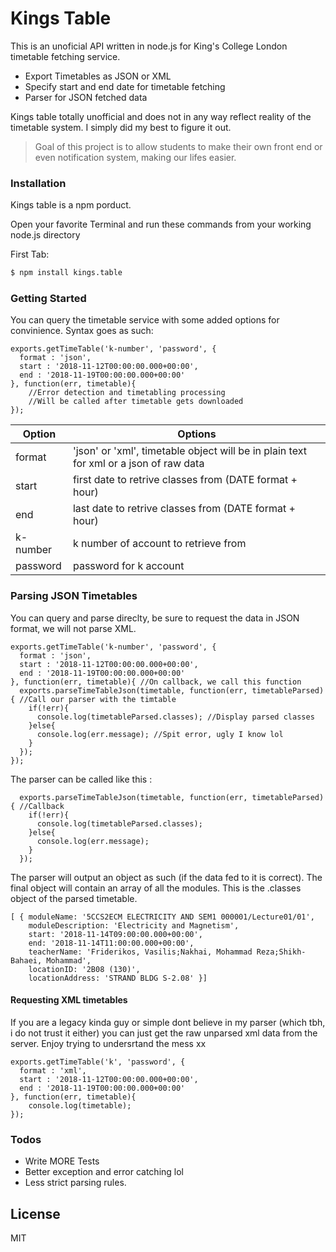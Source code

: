 # Kings Table


This is an unoficial API written in node.js for King's College London timetable fetching service.

  - Export Timetables as JSON or XML
  - Specify start and end date for timetable fetching
  - Parser for JSON fetched data

Kings table totally unofficial and does not in any way reflect reality of the timetable system. I simply did my best to figure it out.

>Goal of this project is to allow students to make their own 
>front end or even notification system, making our lifes easier.

### Installation

Kings table is a npm porduct.

Open your favorite Terminal and run these commands from your working node.js directory

First Tab:
```sh
$ npm install kings.table
```

### Getting Started

You can query the timetable service with some added options for convinience. Syntax goes as such:

```
exports.getTimeTable('k-number', 'password', {
  format : 'json',
  start : '2018-11-12T00:00:00.000+00:00',
  end : '2018-11-19T00:00:00.000+00:00'
}, function(err, timetable){
    //Error detection and timetabling processing
    //Will be called after timetable gets downloaded
});
```

| Option | Options |
| ------ | ------ |
| format | 'json' or 'xml', timetable object will be in plain text for xml or a json of raw data |
| start | first date to retrive classes from (DATE format + hour)|
| end | last date to retrive classes from (DATE format + hour) |
| k-number | k number of account to retrieve from |
| password | password for k account |

### Parsing JSON Timetables

You can query and parse direclty, be sure to request the data in JSON format, we will not parse XML.

```
exports.getTimeTable('k-number', 'password', {
  format : 'json',
  start : '2018-11-12T00:00:00.000+00:00',
  end : '2018-11-19T00:00:00.000+00:00'
}, function(err, timetable){ //On callback, we call this function
  exports.parseTimeTableJson(timetable, function(err, timetableParsed){ //Call our parser with the timtable
    if(!err){
      console.log(timetableParsed.classes); //Display parsed classes
    }else{
      console.log(err.message); //Spit error, ugly I know lol
    }
  });
});
```

The parser can be called like this :

```
  exports.parseTimeTableJson(timetable, function(err, timetableParsed){ //Callback
    if(!err){
      console.log(timetableParsed.classes);
    }else{
      console.log(err.message);
    }
  });
```

The parser will output an object as such (if the data fed to it is correct). The final object will contain an array of all the modules. This is the .classes object of the parsed timetable.
```
[ { moduleName: '5CCS2ECM ELECTRICITY AND SEM1 000001/Lecture01/01',
    moduleDescription: 'Electricity and Magnetism',
    start: '2018-11-14T09:00:00.000+00:00',
    end: '2018-11-14T11:00:00.000+00:00',
    teacherName: 'Friderikos, Vasilis;Nakhai, Mohammad Reza;Shikh-Bahaei, Mohammad',
    locationID: '2B08 (130)',
    locationAddress: 'STRAND BLDG S-2.08' }]
```

#### Requesting XML timetables

If you are a legacy kinda guy or simple dont believe in my parser (which tbh, i do not trust it either) you can just get the raw unparsed xml data from the server. Enjoy trying to undersrtand the mess xx

```
exports.getTimeTable('k', 'password', {
  format : 'xml',
  start : '2018-11-12T00:00:00.000+00:00',
  end : '2018-11-19T00:00:00.000+00:00'
}, function(err, timetable){
    console.log(timetable);
});
```

### Todos

 - Write MORE Tests
 - Better exception and error catching lol
 - Less strict parsing rules.

License
----

MIT

